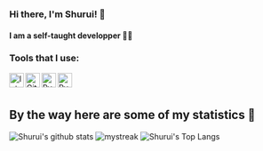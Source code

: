 
### Hi there, I'm Shurui! 👋
#### I am a self-taught developper 👨‍💻
### Tools that I use:

[<img align="left" alt="IntelliJIDEA" width="26px" src="https://upload.wikimedia.org/wikipedia/commons/thumb/9/9c/IntelliJ_IDEA_Icon.svg/800px-IntelliJ_IDEA_Icon.svg.png" />][webdevplaylist1]
[<img align="left" alt="Github" width="26px" src="https://icon-library.com/images/github_png63.png" />][webdevplaylist2]
[<img align="left" alt="PyCharm" width="26px" src="https://upload.wikimedia.org/wikipedia/commons/thumb/1/1d/PyCharm_Icon.svg/1200px-PyCharm_Icon.svg.png" />][webdevplaylist3]
[<img align="left" alt="PyCharm" width="26px" src="https://cdn.freebiesupply.com/logos/thumbs/2x/visual-studio-code-logo.png" />][webdevplaylist4]
<br />
<br />

## By the way here are some of my statistics 🚀
![Shurui's github stats](https://github-readme-stats.vercel.app/api?username=Shurui7&show_icons=true&theme=tokyonight)
<img src="https://github-readme-streak-stats.herokuapp.com/?user=Shurui7&theme=tokyonight" alt="mystreak"/>
![Shurui's Top Langs](https://github-readme-stats.vercel.app/api/top-langs/?username=Shurui7&theme=tokyonight&layout=compact)

[webdevplaylist1]: https://www.jetbrains.com/idea/
[webdevplaylist2]: https://github.com/
[webdevplaylist3]: https://www.jetbrains.com/pycharm/
[webdevplaylist4]: https://code.visualstudio.com/

